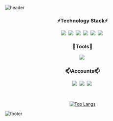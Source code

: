 ![header](https://capsule-render.vercel.app/api?type=Waving&color=gradient&height=300&section=header&text=Welcome%20👋&fontSize=90)
<div align="center">
  <h3 align="center">⚡Technology Stack⚡</h3>
  <img src="https://img.shields.io/badge/HTML5-E34F26?style=for-the-badge&logo=HTML5&logoColor=white"/></a>&nbsp
  <img src="https://img.shields.io/badge/CSS3-1572B6?style=for-the-badge&logo=CSS3&logoColor=white"/></a>&nbsp
  <img src="https://img.shields.io/badge/JAVASCRIPT-F7DF1E?style=for-the-badge&logo=JAVASCRIPT&logoColor=black"/></a>&nbsp
  <img src="https://img.shields.io/badge/REACT-61DAFB?style=for-the-badge&logo=REACT&logoColor=black"/></a>&nbsp
  <img src="https://img.shields.io/badge/PYTHON-3776AB?style=for-the-badge&logo=PYTHON&logoColor=white"/></a>&nbsp
  <img src="https://img.shields.io/badge/SASS-CC6699?style=for-the-badge&logo=SASS&logoColor=white"/></a>&nbsp
  
  <h3 align="center">🌱Tools🌱</h3>
  <img src="https://img.shields.io/badge/VISUAL STUDIO CODE-007ACC?style=for-the-badge&logo=VISUAL STUDIO CODE&logoColor=white"/></a>&nbsp
  
  <h3 align="center">📫Accounts📫</h3>
  <img src="https://img.shields.io/badge/GMAIL-EA4335?style=for-the-badge&logo=GMAIL&logoColor=white&link=mailto:https://gmail.com/zqzwzazs"/></a>&nbsp
  <img src="https://img.shields.io/badge/GITHUB-181717?style=for-the-badge&logo=GITHUB&logoColor=white&link=https://github.com/camac0808"/></a>&nbsp
  <img src="https://img.shields.io/badge/NAVER-03C75A?style=for-the-badge&logo=NAVER&logoColor=white"/></a>&nbsp
  
  <br><br>
[![Top Langs](https://github-readme-stats.vercel.app/api/top-langs/?username=anuraghazra&layout=compact&theme=gruvbox)](https://github.com/anuraghazra/github-readme-stats)
</div>

![footer](https://capsule-render.vercel.app/api?type=Waving&color=gradient&height=200&section=footer&text=&fontSize=90)
